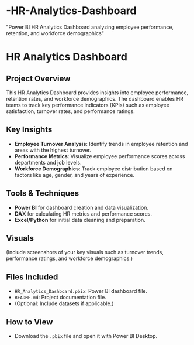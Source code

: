 # -HR-Analytics-Dashboard
"Power BI HR Analytics Dashboard analyzing employee performance, retention, and workforce demographics"

# HR Analytics Dashboard

## Project Overview
This HR Analytics Dashboard provides insights into employee performance, retention rates, and workforce demographics. The dashboard enables HR teams to track key performance indicators (KPIs) such as employee satisfaction, turnover rates, and performance ratings.

## Key Insights
- **Employee Turnover Analysis**: Identify trends in employee retention and areas with the highest turnover.
- **Performance Metrics**: Visualize employee performance scores across departments and job levels.
- **Workforce Demographics**: Track employee distribution based on factors like age, gender, and years of experience.

## Tools & Techniques
- **Power BI** for dashboard creation and data visualization.
- **DAX** for calculating HR metrics and performance scores.
- **Excel/Python** for initial data cleaning and preparation.

## Visuals
(Include screenshots of your key visuals such as turnover trends, performance ratings, and workforce demographics.)

## Files Included
- `HR_Analytics_Dashboard.pbix`: Power BI dashboard file.
- `README.md`: Project documentation file.
- (Optional: Include datasets if applicable.)

## How to View
- Download the `.pbix` file and open it with Power BI Desktop.
